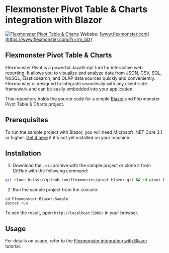 # Flexmonster Pivot Table & Charts integration with Blazor
[![Flexmonster Pivot Table & Charts](https://cdn.flexmonster.com/landing.png)](http://flexmonster.com/?r=rm_blz)
Website: [www.flexmonster.com](https://www.flexmonster.com/?r=rm_blz)
## Flexmonster Pivot Table & Charts

Flexmonster Pivot is a powerful JavaScript tool for interactive web reporting. It allows you to visualize and analyze data from JSON, CSV, SQL, NoSQL, Elasticsearch, and OLAP data sources quickly and conveniently. Flexmonster is designed to integrate seamlessly with any client-side framework and can be easily embedded into your application.

This repository holds the source code for a simple [Blazor](https://dotnet.microsoft.com/apps/aspnet/web-apps/blazor) and Flexmonster Pivot Table & Charts project.

## Prerequisites

To run the sample project with Blazor, you will need Microsoft .NET Core 3.1 or higher. [Get it here](https://dotnet.microsoft.com/download) if it's not yet installed on your machine.

## Installation

1. Download the `.zip` archive with the sample project or clone it from GitHub with the following command:

```bash
git clone https://github.com/flexmonster/pivot-blazor.git && cd pivot-blazor
```

2. Run the sample project from the console:

```
cd Flexmonster.Blazor.Sample
dotnet run
``` 

To see the result, open `http://localhost:5000/` in your browser.

## Usage

For details on usage, refer to the [Flexmonster integration with Blazor](https://www.flexmonster.com/doc/integration-with-blazor/?r=rm_blz) tutorial.
